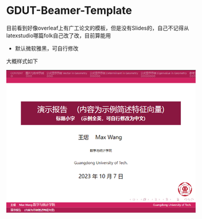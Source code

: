 # GDUT-Beamer-Template

目前看到好像overleaf上有广工论文的模板，但是没有Slides的，自己不记得从latexstudio哪篇folk自己改了改，目前算能用

- 默认微软雅黑，可自行修改

大概样式如下

<img alt="sample" src="https://github.com/MaxW322/GDUT-Beamer-Template/blob/79a60c0006d2e28fd3e2e93579a0736c90f070c3/fig/sample.png">
